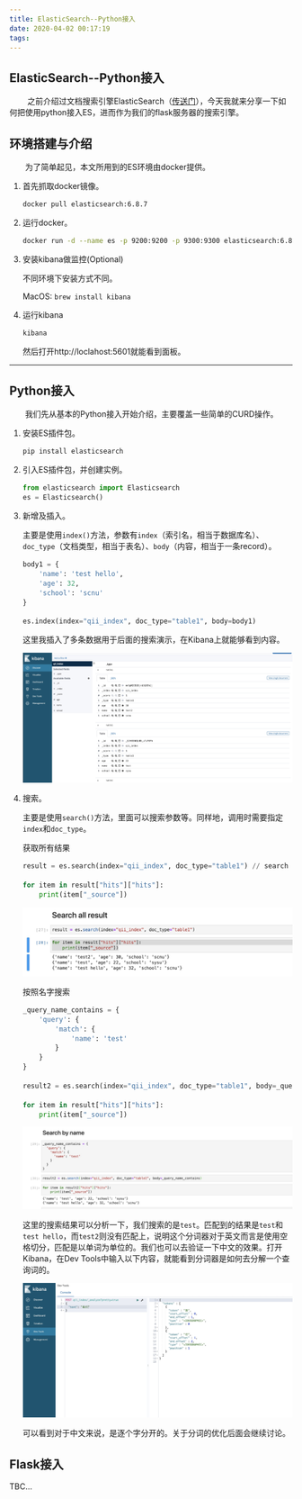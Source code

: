 ```yaml
---
title: ElasticSearch--Python接入
date: 2020-04-02 00:17:19
tags:
---
```


## ElasticSearch--Python接入

&emsp;&emsp; 之前介绍过文档搜索引擎ElasticSearch（[传送门]()），今天我就来分享一下如何把使用python接入ES，进而作为我们的flask服务器的搜索引擎。

<!-- more -->

## 环境搭建与介绍

&emsp;&emsp;为了简单起见，本文所用到的ES环境由docker提供。

1. 首先抓取docker镜像。

   ```bash
   docker pull elasticsearch:6.8.7
   ```

2. 运行docker。

   ```bash
   docker run -d --name es -p 9200:9200 -p 9300:9300 elasticsearch:6.8.7
   ```

3. 安装kibana做监控(Optional)

   不同环境下安装方式不同。

   MacOS: `brew install kibana`

4. 运行kibana

   ```bash
   kibana
   ```

   然后打开http://loclahost:5601就能看到面板。

------

## Python接入

&emsp;&emsp;我们先从基本的Python接入开始介绍，主要覆盖一些简单的CURD操作。

1. 安装ES插件包。

   ```bash
   pip install elasticsearch
   ```

2. 引入ES插件包，并创建实例。

   ```python
   from elasticsearch import Elasticsearch
   es = Elasticsearch()
   ```

3. 新增及插入。

   主要是使用`index()`方法，参数有`index`（索引名，相当于数据库名）、`doc_type`（文档类型，相当于表名）、`body`（内容，相当于一条record）。

   ```python
   body1 = {
       'name': 'test hello',
       'age': 32,
       'school': 'scnu'
   }
   
   es.index(index="qii_index", doc_type="table1", body=body1)
   ```

   这里我插入了多条数据用于后面的搜索演示，在Kibana上就能够看到内容。

   ![kibana](/images/es_python3.jpg)

4. 搜索。

   主要是使用`search()`方法，里面可以搜索参数等。同样地，调用时需要指定`index`和`doc_type`。

   获取所有结果

   ```python
   result = es.search(index="qii_index", doc_type="table1") // search all result
   
   for item in result["hits"]["hits"]:
       print(item["_source"])
   ```

   ![search all result](/images/es_python0.jpg)

   按照名字搜索

   ```python
   _query_name_contains = {
       'query': {
           'match': {
               'name': 'test'
           }
       }
   }
   
   result2 = es.search(index="qii_index", doc_type="table1", body=_query_name_contains)
   
   for item in result["hits"]["hits"]:
       print(item["_source"])
   ```

   ![search by name](/images/es_python1.jpg)

   这里的搜索结果可以分析一下，我们搜索的是`test`。匹配到的结果是`test`和`test hello`，而`test2`则没有匹配上，说明这个分词器对于英文而言是使用空格切分，匹配是以单词为单位的。我们也可以去验证一下中文的效果。打开Kibana，在Dev Tools中输入以下内容，就能看到分词器是如何去分解一个查询词的。

   ![es tokenizer](/images/es_python2.jpg)

   可以看到对于中文来说，是逐个字分开的。关于分词的优化后面会继续讨论。

## Flask接入

TBC...